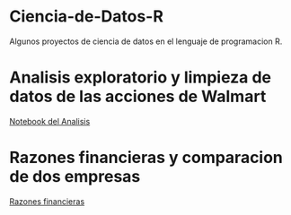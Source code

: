 # Ciencia-de-Datos-R
Algunos proyectos de ciencia de datos en el lenguaje de programacion R. 
# Analisis exploratorio y limpieza de datos de las acciones de Walmart
[Notebook del Analisis](https://github.com/GallegosLuna/Ciencia-de-Datos-R/blob/main/Analisis%20exploratorio%20de%20datos%20sobre%20las%20acciones%20de%20walmart.ipynb)
# Razones financieras y comparacion de dos empresas
[Razones financieras](https://github.com/GallegosLuna/Ciencia-de-Datos-R/blob/main/FinanzasCorporativasRazonesFinancieras.ipynb)
